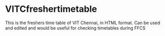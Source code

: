 # VITCfreshertimetable
This is the freshers time table of VIT Chennai, in HTML format. Can be used and edited and would be useful for checking timetables during FFCS
